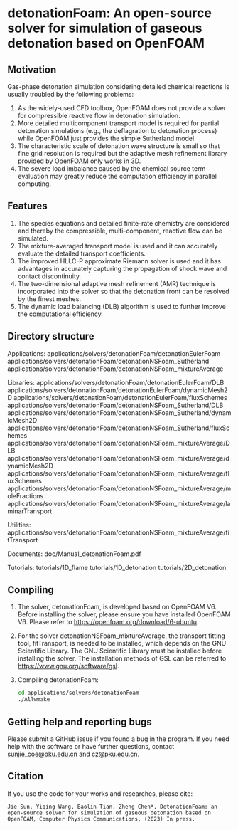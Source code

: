 # detonationFoam: An open-source solver for simulation of gaseous detonation based on OpenFOAM

## Motivation
Gas-phase detonation simulation considering detailed chemical reactions is usually troubled by the following problems: 
1. As the widely-used CFD toolbox, OpenFOAM does not provide a solver for compressible reactive flow in detonation simulation. 
2. More detailed multicomponent transport model is required for partial detonation simulations (e.g., the deflagration to detonation process) while OpenFOAM just provides the simple Sutherland model. 
3. The characteristic scale of detonation wave structure is small so that fine grid resolution is required but the adaptive mesh refinement library provided by OpenFOAM only works in 3D. 
4. The severe load imbalance caused by the chemical source term evaluation may greatly reduce the computation efficiency in parallel computing.

## Features
1. The species equations and detailed finite-rate chemistry are considered and thereby the compressible, multi-component, reactive flow can be simulated. 
2. The mixture-averaged transport model is used and it can accurately evaluate the detailed transport coefficients. 
3. The improved HLLC-P approximate Riemann solver is used and it has advantages in accurately capturing the propagation of shock wave and contact discontinuity. 
4. The two-dimensional adaptive mesh refinement (AMR) technique is incorporated into the solver so that the detonation front can be resolved by the finest meshes. 
5. The dynamic load balancing (DLB) algorithm is used to further improve the computational efficiency.

## Directory structure
Applications:
applications/solvers/detonationFoam/detonationEulerFoam
applications/solvers/detonationFoam/detonationNSFoam_Sutherland
applications/solvers/detonationFoam/detonationNSFoam_mixtureAverage

Libraries:
applications/solvers/detonationFoam/detonationEulerFoam/DLB
applications/solvers/detonationFoam/detonationEulerFoam/dynamicMesh2D
applications/solvers/detonationFoam/detonationEulerFoam/fluxSchemes
applications/solvers/detonationFoam/detonationNSFoam_Sutherland/DLB
applications/solvers/detonationFoam/detonationNSFoam_Sutherland/dynamicMesh2D
applications/solvers/detonationFoam/detonationNSFoam_Sutherland/fluxSchemes
applications/solvers/detonationFoam/detonationNSFoam_mixtureAverage/DLB
applications/solvers/detonationFoam/detonationNSFoam_mixtureAverage/dynamicMesh2D
applications/solvers/detonationFoam/detonationNSFoam_mixtureAverage/fluxSchemes
applications/solvers/detonationFoam/detonationNSFoam_mixtureAverage/moleFractions
applications/solvers/detonationFoam/detonationNSFoam_mixtureAverage/laminarTransport

Utilities:
applications/solvers/detonationFoam/detonationNSFoam_mixtureAverage/fitTransport

Documents:
doc/Manual_detonationFoam.pdf

Tutorials:
tutorials/1D_flame
tutorials/1D_detonation
tutorials/2D_detonation.

## Compiling 
1. The solver, detonationFoam, is developed based on OpenFOAM V6. Before installing the solver, please ensure you have installed OpenFOAM V6. Please refer to https://openfoam.org/download/6-ubuntu.

2. For the solver detonationNSFoam_mixtureAverage, the transport fitting tool, fitTransport, is needed to be installed, which depends on the GNU Scientific Library. The GNU Scientific Library must be installed before installing the solver. The installation methods of GSL can be referred to https://www.gnu.org/software/gsl.

3. Compiling detonationFoam:

   ```bash
   cd applications/solvers/detonationFoam
   ./Allwmake
   ```

## Getting help and reporting bugs
Please submit a GitHub issue if you found a bug in the program. If you need help with the software or have further questions, contact sunjie_coe@pku.edu.cn and cz@pku.edu.cn.

##  Citation
If you use the code for your works and researches, please cite: 

   ```
   Jie Sun, Yiqing Wang, Baolin Tian, Zheng Chen*, DetonationFoam: an open-source solver for simulation of gaseous detonation based on OpenFOAM, Computer Physics Communications, (2023) In press.
   ```



